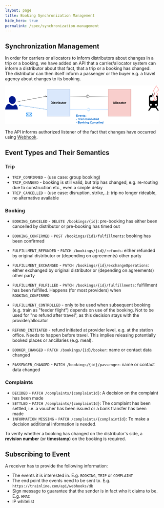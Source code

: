 ```yaml
---
layout: page
title: Booking Synchronization Management
hide_hero: true
permalink: /spec/synchronization-management
---
```


## Synchronization Management

In order for carriers or allocators to inform distributors about changes in a trip or a booking, we have added an API that a carrier/allocator system can inform a distributor about that fact, that a trip or a booking has changed. The distributor can then itself inform a passenger or the buyer e.g. a travel agency about changes to its booking.

![Synchronization Management](../images/synchronization-management/synchronization-management.png)

The API informs authorized listener of the fact that changes have occurred using [Webhook](https://en.wikipedia.org/wiki/Webhook).

## Event Types and Their Semantics

### Trip

- `TRIP_CONFIRMED` - (use case: group booking)
- `TRIP_CHANGED` - booking is still valid, but trip has changed, e.g. re-routing due to construction etc., even a simple delay
- `TRIP_CANCELLED` - (use case: disruption, strike,..): trip no longer rideable, no alternative available

### Booking

- `BOOKING_CANCELED` - `DELETE /bookings/{id}`: pre-booking has either been cancelled by distributor or pre-booking has timed out
- `BOOKING_CONFIRMED` - `POST /bookings/{id}/fulfillments`: booking has been confirmed
- `FULFILLMENT_REFUNDED` - `PATCH /bookings/{id}/refunds`: either refunded by original distributor or (depending on agreements) other party
- `FULFILLMENT_EXCHANGED` - `PATCH /bookings/{id}/exchangeOperations`: either exchanged by original distributor or (depending on agreements) other party
- `FULFILLMENT_FULFILLED` - `PATCH /bookings/{id}/fulfillments`: fulfillment has been fulfilled. Happens (for most providers) when `BOOKING_CONFIRMED`
- `FULFILLMENT_CONTROLLED` - only to be used when subsequent booking (e.g. train as "feeder flight") depends on use of the booking. Not to be used for "no refund after travel", as this decision stays with the provider/allocator

- `REFUND_INITIATED` - refund initiated at provider level, e.g. at the station office. Needs to happen before travel. This implies releasing potentially booked places or ancillaries (e.g. meal).

- `BOOKER_CHANGED` - `PATCH /bookings/{id}/booker`: name or contact data changed
- `PASSENGER_CHANGED` - `PATCH /bookings/{id}/passenger`: name or contact data changed

### Complaints

- `DECIDED` - `PATCH /complaints/{complaintId}`: A decision on the complaint has been made
- `SETTLED` - `PATCH /complaints/{complaintId}`: The complaint has been settled, i.e. a voucher has been issued or a bank transfer has been made
- `INFORMATION_MISSING` - `PATCH /complaints/{complaintId}`: To make a decision additional information is needed.

To verify whether a booking has changed on the distributor's side, a **revision number** (or **timestamp**) on the booking is required.

## Subscribing to Event

A receiver has to provide the following information:

- The events it is interested in. E.g. `BOOKING`, `TRIP` or `COMPLAINT`
- The end point the events need to be sent to. E.g. `https://trainline.com/api/webhooks/db`
- Sign message to guarantee that the sender is in fact who it claims to be. E.g. `HMAC`
- IP whitelist